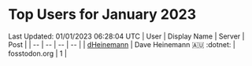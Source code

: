 # Top Users for January 2023
Last Updated: 01/01/2023 06:28:04 UTC
| User | Display Name | Server | Post |
| -- | -- | -- | -- |
| [dHeinemann](https://fosstodon.org/@dHeinemann) | Dave Heinemann 🇦🇺 :dotnet: | fosstodon.org | 1 |
